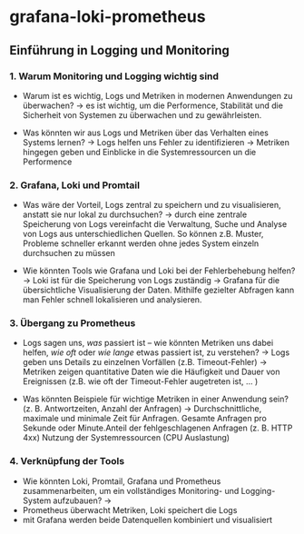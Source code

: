 # grafana-loki-prometheus
## Einführung in Logging und Monitoring

### 1. Warum Monitoring und Logging wichtig sind
- Warum ist es wichtig, Logs und Metriken in modernen Anwendungen zu überwachen?
-> es ist wichtig, um die Performence, Stabilität und die Sicherheit von Systemen zu überwachen und zu gewährleisten. 

- Was könnten wir aus Logs und Metriken über das Verhalten eines Systems lernen?
-> Logs helfen uns Fehler zu identifizieren
-> Metriken hingegen geben und Einblicke in die Systemressourcen un die Performence

### 2. Grafana, Loki und Promtail
- Was wäre der Vorteil, Logs zentral zu speichern und zu visualisieren, anstatt sie nur lokal zu durchsuchen?
-> durch eine zentrale Speicherung von Logs vereinfacht die Verwaltung, Suche und Analyse von Logs aus unterschiedlichen Quellen. So können z.B. Muster, Probleme schneller erkannt werden ohne jedes System einzeln durchsuchen zu müssen

- Wie könnten Tools wie Grafana und Loki bei der Fehlerbehebung helfen?
-> Loki ist für die Speicherung von Logs zuständig
-> Grafana für die übersichtliche Visualisierung der Daten. 
Mithilfe gezielter Abfragen kann man Fehler schnell lokalisieren und analysieren.

### 3. Übergang zu Prometheus
- Logs sagen uns, *was* passiert ist – wie könnten Metriken uns dabei helfen, *wie oft* oder *wie lange* etwas passiert ist, zu verstehen?
-> Logs geben uns Details zu einzelnen Vorfällen (z.B. Timeout-Fehler)
-> Metriken zeigen quantitative Daten wie die Häufigkeit und Dauer von Ereignissen (z.B. wie oft der Timeout-Fehler augetreten ist, ... )


- Was könnten Beispiele für wichtige Metriken in einer Anwendung sein? (z. B. Antwortzeiten, Anzahl der Anfragen)
-> Durchschnittliche, maximale und minimale Zeit für Anfragen. Gesamte Anfragen pro Sekunde oder Minute.Anteil der fehlgeschlagenen Anfragen (z. B. HTTP 4xx) Nutzung der Systemressourcen (CPU Auslastung)

### 4. Verknüpfung der Tools
- Wie könnten Loki, Promtail, Grafana und Prometheus zusammenarbeiten, um ein vollständiges Monitoring- und Logging-System aufzubauen?
->
- Prometheus überwacht Metriken, Loki speichert die Logs
- mit Grafana werden beide Datenquellen kombiniert und visualisiert
